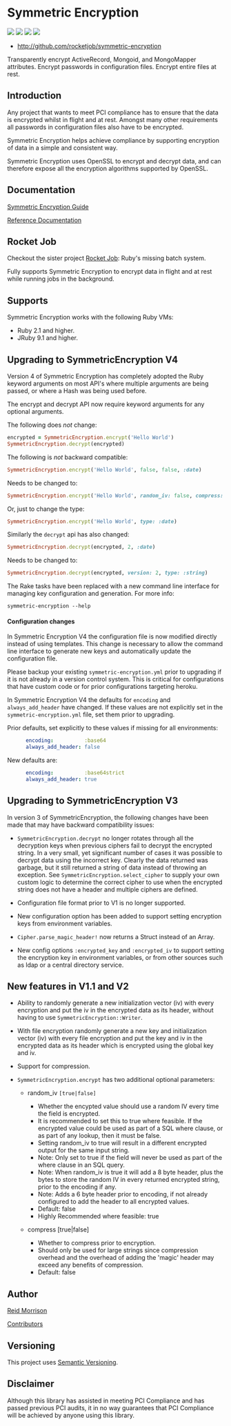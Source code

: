 # Symmetric Encryption
![](https://img.shields.io/gem/v/symmetric-encryption.svg) ![](https://img.shields.io/travis/rocketjob/symmetric-encryption.svg) ![](https://img.shields.io/gem/dt/symmetric-encryption.svg)  ![](https://img.shields.io/badge/status-production%20ready-blue.svg)

* http://github.com/rocketjob/symmetric-encryption

Transparently encrypt ActiveRecord, Mongoid, and MongoMapper attributes. Encrypt passwords in configuration files. Encrypt entire files at rest.

## Introduction

Any project that wants to meet PCI compliance has to ensure that the data is encrypted
whilst in flight and at rest. Amongst many other requirements all passwords
in configuration files also have to be encrypted.

Symmetric Encryption helps achieve compliance by supporting encryption of data in a simple
and consistent way.

Symmetric Encryption uses OpenSSL to encrypt and decrypt data, and can therefore
expose all the encryption algorithms supported by OpenSSL.

## Documentation

[Symmetric Encryption Guide](http://rocketjob.github.io/symmetric-encryption)

[Reference Documentation](http://www.rubydoc.info/gems/symmetric-encryption/)

## Rocket Job

Checkout the sister project [Rocket Job](http://rocketjob.io): Ruby's missing batch system.

Fully supports Symmetric Encryption to encrypt data in flight and at rest while running jobs in the background.

## Supports

Symmetric Encryption works with the following Ruby VMs:

- Ruby 2.1 and higher.
- JRuby 9.1 and higher.

## Upgrading to SymmetricEncryption V4

Version 4 of Symmetric Encryption has completely adopted the Ruby keyword arguments on most API's where
multiple arguments are being passed, or where a Hash was being used before.

The encrypt and decrypt API now require keyword arguments for any optional arguments.

The following does _not_ change:

~~~ruby
encrypted = SymmetricEncryption.encrypt('Hello World')
SymmetricEncryption.decrypt(encrypted)
~~~

The following is _not_ backward compatible:
~~~ruby
SymmetricEncryption.encrypt('Hello World', false, false, :date)
~~~

Needs to be changed to:
~~~ruby
SymmetricEncryption.encrypt('Hello World', random_iv: false, compress: false, type: :date)
~~~

Or, just to change the type:
~~~ruby
SymmetricEncryption.encrypt('Hello World', type: :date)
~~~

Similarly the `decrypt` api has also changed:
~~~ruby
SymmetricEncryption.decrypt(encrypted, 2, :date)
~~~

Needs to be changed to:
~~~ruby
SymmetricEncryption.decrypt(encrypted, version: 2, type: :string)
~~~

The Rake tasks have been replaced with a new command line interface for managing key configuration and generation. 
For more info:
~~~
symmetric-encryption --help
~~~

#### Configuration changes

In Symmetric Encryption V4 the configuration file is now modified directly instead
of using templates. This change is necessary to allow the command line interface to
generate new keys and automatically update the configuration file.
 
Please backup your existing `symmetric-encryption.yml` prior to upgrading if it is not
already in a version control system. This is critical for configurations that have custom
code or for prior configurations targeting heroku.

In Symmetric Encryption V4 the defaults for `encoding` and `always_add_header` have changed.
If these values are not explicitly set in the `symmetric-encryption.yml` file, set them
prior to upgrading.

Prior defaults, set explicitly to these values if missing for all environments:
~~~yaml
      encoding:          :base64
      always_add_header: false
~~~

New defaults are:
~~~yaml
      encoding:          :base64strict
      always_add_header: true
~~~


## Upgrading to SymmetricEncryption V3

In version 3 of SymmetricEncryption, the following changes have been made that
may have backward compatibility issues:

* `SymmetricEncryption.decrypt` no longer rotates through all the decryption keys
  when previous ciphers fail to decrypt the encrypted string.
  In a very small, yet significant number of cases it was possible to decrypt data
  using the incorrect key. Clearly the data returned was garbage, but it still
  returned a string of data instead of throwing an exception.
  See `SymmetricEncryption.select_cipher` to supply your own custom logic to
  determine the correct cipher to use when the encrypted string does not have a
  header and multiple ciphers are defined.

* Configuration file format prior to V1 is no longer supported.

* New configuration option has been added to support setting encryption keys
  from environment variables.

* `Cipher.parse_magic_header!` now returns a Struct instead of an Array.

* New config options `:encrypted_key` and `:encrypted_iv` to support setting
  the encryption key in environment variables, or from other sources such as ldap
  or a central directory service.

## New features in V1.1 and V2

* Ability to randomly generate a new initialization vector (iv) with every
  encryption and put the iv in the encrypted data as its header, without having
  to use `SymmetricEncryption::Writer`.

* With file encryption randomly generate a new key and initialization vector (iv) with every
  file encryption and put the key and iv in the encrypted data as its header which
  is encrypted using the global key and iv.

* Support for compression.

* `SymmetricEncryption.encrypt` has two additional optional parameters:
    * random_iv `[true|false]`
        * Whether the encypted value should use a random IV every time the
          field is encrypted.
        * It is recommended to set this to true where feasible. If the encrypted
          value could be used as part of a SQL where clause, or as part
          of any lookup, then it must be false.
        * Setting random_iv to true will result in a different encrypted output for
          the same input string.
        * Note: Only set to true if the field will never be used as part of
          the where clause in an SQL query.
        * Note: When random_iv is true it will add a 8 byte header, plus the bytes
          to store the random IV in every returned encrypted string, prior to the
          encoding if any.
        * Note: Adds a 6 byte header prior to encoding, if not already configured
          to add the header to all encrypted values.
        * Default: false
        * Highly Recommended where feasible: true

    * compress [true|false]
        * Whether to compress prior to encryption.
        * Should only be used for large strings since compression overhead and
          the overhead of adding the 'magic' header may exceed any benefits of
          compression.
        * Default: false

## Author

[Reid Morrison](https://github.com/reidmorrison)

[Contributors](https://github.com/rocketjob/symmetric-encryption/graphs/contributors)

## Versioning

This project uses [Semantic Versioning](http://semver.org/).

## Disclaimer

Although this library has assisted in meeting PCI Compliance and has passed
previous PCI audits, it in no way guarantees that PCI Compliance will be
achieved by anyone using this library.
